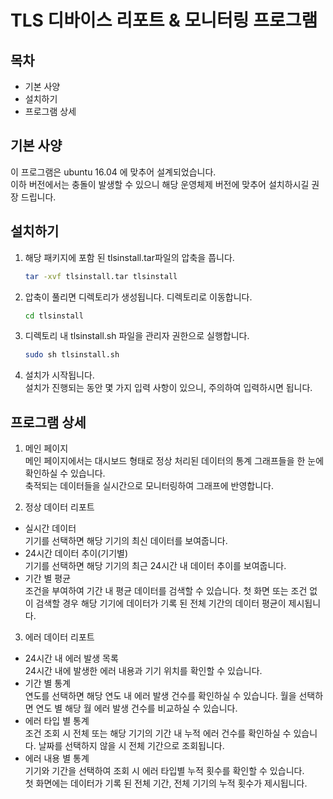 # TLS 디바이스 리포트 & 모니터링 프로그램

## 목차

+ 기본 사양
+ 설치하기
+ 프로그램 상세

## 기본 사양

이 프로그램은 ubuntu 16.04 에 맞추어 설계되었습니다.  
이하 버전에서는 충돌이 발생할 수 있으니 해당 운영체제 버전에 맞추어 설치하시길 권장 드립니다.

## 설치하기

1. 해당 패키지에 포함 된 tlsinstall.tar파일의 압축을 풉니다.

   ```bash
   tar -xvf tlsinstall.tar tlsinstall
   ```

2. 압축이 풀리면 디렉토리가 생성됩니다. 디렉토리로 이동합니다.

   ```bash
   cd tlsinstall
   ```

3. 디렉토리 내 tlsinstall.sh 파일을 관리자 권한으로 실행합니다.

   ```bash
   sudo sh tlsinstall.sh
   ```

4. 설치가 시작됩니다.  
설치가 진행되는 동안 몇 가지 입력 사항이 있으니, 주의하여 입력하시면 됩니다.  

## 프로그램 상세

1. 메인 페이지  
메인 페이지에서는 대시보드 형태로 정상 처리된 데이터의 통계 그래프들을 한 눈에 확인하실 수 있습니다.  
축적되는 데이터들을 실시간으로 모니터링하여 그래프에 반영합니다.


2. 정상 데이터 리포트
  - 실시간 데이터   
   기기를 선택하면 해당 기기의 최신 데이터를 보여줍니다.
  - 24시간 데이터 추이(기기별)  
   기기를 선택하면 해당 기기의 최근 24시간 내 데이터 추이를 보여줍니다.
  - 기간 별 평균  
   조건을 부여하여 기간 내 평균 데이터를 검색할 수 있습니다.
   첫 화면 또는 조건 없이 검색할 경우 해당 기기에 데이터가 기록 된 전체 기간의 데이터 평균이 제시됩니다.


3. 에러 데이터 리포트
  - 24시간 내 에러 발생 목록  
  24시간 내에 발생한 에러 내용과 기기 위치를 확인할 수 있습니다.
  - 기간 별 통계  
  연도를 선택하면 해당 연도 내 에러 발생 건수를 확인하실 수 있습니다. 월을 선택하면 연도 별 해당 월 에러 발생 건수를 비교하실 수 있습니다.
  - 에러 타입 별 통계  
  조건 조회 시 전체 또는 해당 기기의 기간 내 누적 에러 건수를 확인하실 수 있습니다. 날짜를 선택하지 않을 시 전체 기간으로 조회됩니다.
  - 에러 내용 별 통계  
  기기와 기간을 선택하여 조회 시 에러 타입별 누적 횟수를 확인할 수 있습니다.  
   첫 화면에는 데이터가 기록 된 전체 기간, 전체 기기의 누적 횟수가 제시됩니다.
